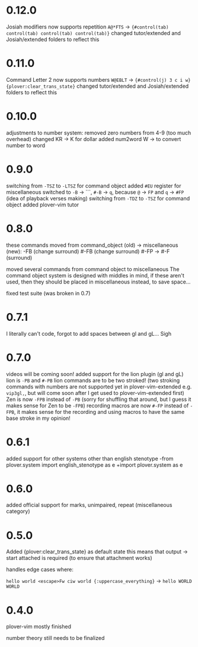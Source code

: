 # 0.12.0

Josiah modifiers now supports repetition
`A@*FTS` → `{#control(tab) control(tab) control(tab) control(tab)}`
changed tutor/extended and Josiah/extended folders to reflect this

# 0.11.0

Command Letter 2 now supports numbers
`W@EBLT` → `{#control(j) 3 c i w}{plover:clear_trans_state}`
changed tutor/extended and Josiah/extended folders to reflect this

# 0.10.0

adjustments to number system:
removed zero numbers from 4-9 (too much overhead)
changed KR → K for dollar
added num2word W → to convert number to word

# 0.9.0

switching from `-TSZ` to `-LTSZ` for command object
added `#EU` register for miscellaneous
switched to `-B` → ```, `#-B` → `q`, because `@` → `FP` and `q` → `#FP` (idea of playback verses making)
switching from `-TDZ` to `-TSZ` for command object
added plover-vim tutor

# 0.8.0

these commands moved from command_object (old) → miscellaneous (new):
-FB (change surround)
#-FB (change surround)
#-FP → #-F (surround)

moved several commands from command object to miscellaneous
The command object system is designed with middles in mind, if these aren't used, then they should be placed in miscellaneous instead, to save space...

fixed test suite (was broken in 0.7)

# 0.7.1

I literally can't code, forgot to add spaces between gl and gL... Sigh

# 0.7.0 

videos will be coming soon!
added support for the lion plugin (gl and gL)
lion is `-PB` and `#-PB`
lion commands are to be two stroked! (two stroking commands with numbers are not supported yet in plover-vim-extended e.g. `vip3gl,`, but will come soon after I get used to plover-vim-extended first)
Zen is now `-FPB` instead of `-PB` (sorry for shuffling that around, but I guess it makes sense for Zen to be `-FPB`)
recording macros are now `#-FP` instead of `-FPB`, it makes sense for the recording and using macros to have the same base stroke in my opinion!


# 0.6.1

added support for other systems other than english stenotype
-from plover.system import english_stenotype as e
+import plover.system as e


# 0.6.0

added official support for marks, unimpaired, repeat (miscellaneous category)

# 0.5.0

Added {plover:clear_trans_state} as default state
this means that output → start attached is required (to ensure that attachment works)

handles edge cases where:

`hello world <escape>Fw ciw world {:uppercase_everything}` → `hello WORLD WORLD`

# 0.4.0

plover-vim mostly finished

number theory still needs to be finalized
